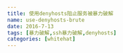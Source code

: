 ```yaml
---
title: 使用denyhosts阻止服务被暴力破解
name: use-denyhosts-brute
date: 2016-7-13
tags: [暴力破解,ssh暴力破解,denyhosts]
categories: [whitehat]
---
```

